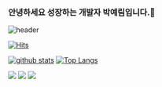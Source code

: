 ### 안녕하세요 성장하는 개발자 박예림입니다.👋
![header](https://capsule-render.vercel.app/api?type=waving&color=timeGradient&text=Welcome%20to%20Yerim's%20GitHub%20👋&animation=twinkling&fontSize=35&fontAlignY=40&fontAlign=70&height=250)

[![Hits](https://hits.seeyoufarm.com/api/count/incr/badge.svg?url=https%3A%2F%2Fgithub.com%2Fyerim216)](https://hits.seeyoufarm.com)


[![github stats](https://github-readme-stats.vercel.app/api?username=yerim216&show_icons=true&hide_border=true)](https://github.com/yerim216)
[![Top Langs](https://github-readme-stats.vercel.app/api/top-langs/?username=yerim216&layout=compact)](https://github.com/yerim216)


<a href="" target="_blank"><img src="https://img.shields.io/badge/JAVA-007396?style=flat-square&logo=Java&logoColor=white"/></a>
<a href="" target="_blank"><img src="https://img.shields.io/badge/C++-0095D5?style=flat-square&logo=Kotlin&logoColor=white"/></a>
<a href="" target="_blank"><img src="https://img.shields.io/badge/springboot-0095D5?style=flat-square&logo=Kotlin&logoColor=white"/></a>


